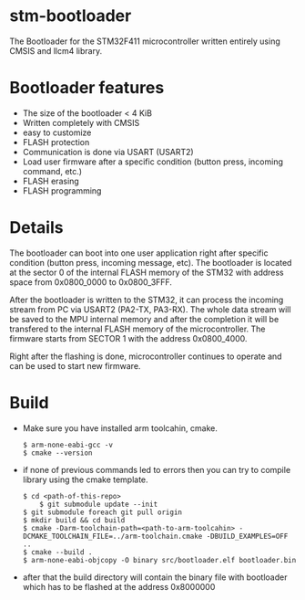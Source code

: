 # stm-bootloader
The Bootloader for the STM32F411 microcontroller written entirely using CMSIS and llcm4 library.

# Bootloader features

- The size of the bootloader < 4 KiB 
- Written completely with CMSIS
- easy to customize
- FLASH protection
- Communication is done via USART (USART2)
- Load user firmware after a specific condition (button press, incoming command, etc.)
- FLASH erasing
- FLASH programming


# Details
The bootloader can boot into one user application right after specific condition (button press, incoming message, etc).
The bootloader is located at the sector 0 of the internal FLASH memory of the STM32 with address space from 0x0800_0000 to 0x0800_3FFF.

After the bootloader is written to the STM32, it can process the incoming stream from PC via USART2 (PA2-TX, PA3-RX). The whole data stream will be saved to the MPU internal memory and after the completion it will be transfered to the internal FLASH memory of the microcontroller. The firmware starts from SECTOR 1 with the address 0x0800_4000. 

Right after the flashing is done, microcontroller continues to operate and can be used to start new firmware.

# Build
* Make sure you have installed arm toolcahin, cmake.
    ```
    $ arm-none-eabi-gcc -v
    $ cmake --version
    ```
 * if none of previous commands led to errors then you can try to compile library using the cmake template.
	```
	$ cd <path-of-this-repo>
    	$ git submodule update --init
 	$ git submodule foreach git pull origin
	$ mkdir build && cd build
	$ cmake -Darm-toolchain-path=<path-to-arm-toolcahin> -DCMAKE_TOOLCHAIN_FILE=../arm-toolchain.cmake -DBUILD_EXAMPLES=OFF ..
	$ cmake --build .
    $ arm-none-eabi-objcopy -O binary src/bootloader.elf bootloader.bin
	```
* after that the build directory will contain the binary file with bootloader which has to be flashed at the address 0x8000000

